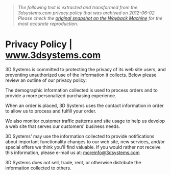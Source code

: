 > *The following text is extracted and transformed from the 3dsystems.com privacy policy that was archived on 2012-06-02. Please check the [original snapshot on the Wayback Machine](https://web.archive.org/web/20120602002222id_/http%3A//www.3dsystems.com/privacy-policy) for the most accurate reproduction.*

# Privacy Policy | www.3dsystems.com

3D Systems is committed to protecting the privacy of its web site users, and preventing unauthorized use of the information it collects. Below please review an outline of our privacy policy:

The demographic information collected is used to process orders and to provide a more personalized purchasing experience.

When an order is placed, 3D Systems uses the contact information in order to allow us to process and fulfill your order.

We also monitor customer traffic patterns and site usage to help us develop a web site that serves our customers' business needs.

3D Systems' may use the information collected to provide notifications about important functionality changes to our web site, new services, and/or special offers we think you'll find valuable. If you would rather not receive this information, please e-mail us at: [moreinfo@3dsystems.com](mailto:moreinfo@3dsystems.com)

3D Systems does not sell, trade, rent, or otherwise distribute the information collected to others.
